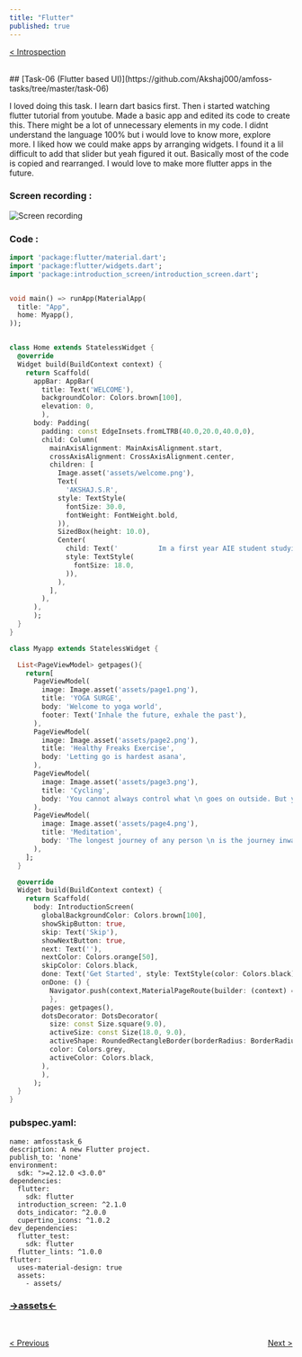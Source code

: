 ```yaml
---
title: "Flutter"
published: true
---
```

<p style="text-align:left; color:white">
<a href="/2021/11/19/Amfoss/index.html" >< Introspection</a>
</p>
<br/>
## [Task-06 (Flutter based UI)](https://github.com/Akshaj000/amfoss-tasks/tree/master/task-06)

I loved doing this task. I learn dart basics first. Then i started watching flutter tutorial from youtube. Made a basic app and edited its code to create this. There might be a lot of unnecessary elements in my code. I didnt understand the language 100% but i would love to know more, explore more. I liked how we could make apps by arranging widgets. I found it a lil difficult to add that slider but yeah figured it out. Basically most of the code is copied and rearranged. I would love to make more flutter apps in the future.

### Screen recording :
![Screen recording](https://j.gifs.com/OgJjlr.gif)
### Code :
```dart
import 'package:flutter/material.dart';
import 'package:flutter/widgets.dart';
import 'package:introduction_screen/introduction_screen.dart';


void main() => runApp(MaterialApp(
  title: "App",
  home: Myapp(),
));


class Home extends StatelessWidget {
  @override
  Widget build(BuildContext context) {
    return Scaffold(
      appBar: AppBar(
        title: Text('WELCOME'),
        backgroundColor: Colors.brown[100],
        elevation: 0,
        ),
      body: Padding(
        padding: const EdgeInsets.fromLTRB(40.0,20.0,40.0,0),
        child: Column(
          mainAxisAlignment: MainAxisAlignment.start,
          crossAxisAlignment: CrossAxisAlignment.center,
          children: [
            Image.asset('assets/welcome.png'),
            Text(
              'AKSHAJ.S.R',
            style: TextStyle(
              fontSize: 30.0,
              fontWeight: FontWeight.bold,
            )),
            SizedBox(height: 10.0),
            Center(
              child: Text('          Im a first year AIE student studying at Amrita,Amritapuri. I dont have a lot of hobbies but as a get away i enjoy traveling if possible and take pictures. Ive always been interested in computer science coz i dont have to get out of my comfortzone a lot but idk.... hope its gonna change. I chose ai since its a growing field and i hope i could be a building block of it. My main intention is to gain enough skill set for my future jobs or maybe studies. I wish i could bring inovations and thing a little outside the box',
              style: TextStyle(
                fontSize: 18.0,
              )),
            ),
          ],
        ),
      ),
      );
  }
}

class Myapp extends StatelessWidget {

  List<PageViewModel> getpages(){
    return[
      PageViewModel(
        image: Image.asset('assets/page1.png'),
        title: 'YOGA SURGE',
        body: 'Welcome to yoga world',
        footer: Text('Inhale the future, exhale the past'),
      ),
      PageViewModel(
        image: Image.asset('assets/page2.png'),
        title: 'Healthy Freaks Exercise',
        body: 'Letting go is hardest asana',
      ),
      PageViewModel(
        image: Image.asset('assets/page3.png'),
        title: 'Cycling',
        body: 'You cannot always control what \n goes on outside. But you can \n always control what goes on inside',
      ),
      PageViewModel(
        image: Image.asset('assets/page4.png'),
        title: 'Meditation',
        body: 'The longest journey of any person \n is the journey inward.',
      ),
    ];
  }

  @override
  Widget build(BuildContext context) {
    return Scaffold(
      body: IntroductionScreen(
        globalBackgroundColor: Colors.brown[100],
        showSkipButton: true,
        skip: Text('Skip'),
        showNextButton: true,
        next: Text(''),
        nextColor: Colors.orange[50],
        skipColor: Colors.black,
        done: Text('Get Started', style: TextStyle(color: Colors.black)),
        onDone: () {
          Navigator.push(context,MaterialPageRoute(builder: (context) => Home()));
          },
        pages: getpages(),
        dotsDecorator: DotsDecorator(
          size: const Size.square(9.0),
          activeSize: const Size(18.0, 9.0),
          activeShape: RoundedRectangleBorder(borderRadius: BorderRadius.circular(5.0)),
          color: Colors.grey,
          activeColor: Colors.black,
        ),
        ),
      );
  }
}

```
### pubspec.yaml:
```
name: amfosstask_6
description: A new Flutter project.
publish_to: 'none' 
environment:
  sdk: ">=2.12.0 <3.0.0"
dependencies:
  flutter:
    sdk: flutter
  introduction_screen: ^2.1.0
  dots_indicator: ^2.0.0
  cupertino_icons: ^1.0.2
dev_dependencies:
  flutter_test:
    sdk: flutter
  flutter_lints: ^1.0.0
flutter:
  uses-material-design: true
  assets:
    - assets/
```
### [->assets<-](https://github.com/Akshaj000/amfoss-tasks/tree/master/task-06/amfosstask_6/assets)


<br/>
<p style="text-align:left;">
<a href="/2021/09/27/mars/index.html" >< Previous</a>
<span style="float:right;"><a href="/2021/09/29/webscrapping/index.html" >Next ></a>
</span>
</p>
